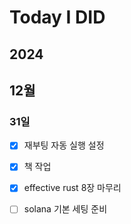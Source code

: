 # Today I DID



## 2024

## 12월

### 31일

- [x] 재부팅 자동 실행 설정
- [x] 책 작업
- [x] effective rust 8장 마무리
- [ ] solana 기본 세팅 준비



